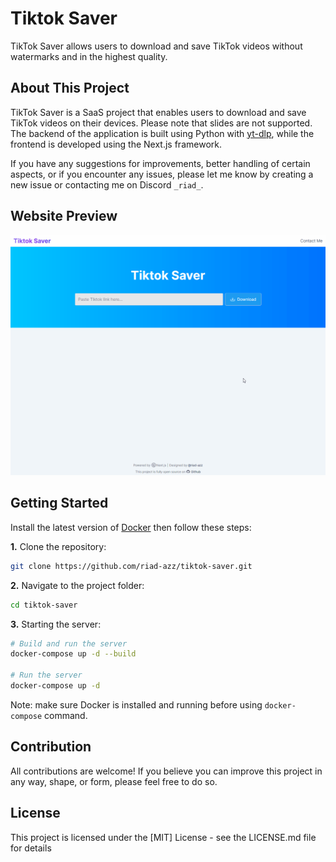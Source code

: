 # Tiktok Saver

TikTok Saver allows users to download and save TikTok videos without watermarks and in the highest quality.

## About This Project

TikTok Saver is a SaaS project that enables users to download and save TikTok videos on their devices. Please note that slides are not supported. The backend of the application is built using Python with [yt-dlp](https://github.com/yt-dlp/yt-dlp), while the frontend is developed using the Next.js framework.

If you have any suggestions for improvements, better handling of certain aspects, or if you encounter any issues, please let me know by creating a new issue or contacting me on Discord `_riad_`.

## Website Preview

![website preview](https://github.com/riad-azz/readme-storage/blob/main/tiktok-saver/desktop-preview.gif?raw=true)

## Getting Started

Install the latest version of [Docker](https://www.docker.com/) then follow these steps:

**1.** Clone the repository:

```bash
git clone https://github.com/riad-azz/tiktok-saver.git
```

**2.** Navigate to the project folder:

```bash
cd tiktok-saver
```

**3.** Starting the server:

```bash
# Build and run the server
docker-compose up -d --build

# Run the server
docker-compose up -d
```

Note: make sure Docker is installed and running before using `docker-compose` command.

## Contribution

All contributions are welcome! If you believe you can improve this project in any way, shape, or form, please feel free to do so.

## License

This project is licensed under the [MIT] License - see the LICENSE.md file for details

